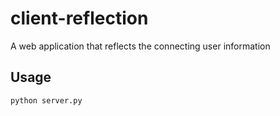 # client-reflection
A web application that reflects the connecting user information

## Usage
```bash
python server.py
```
